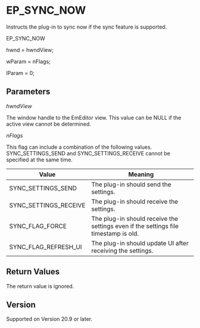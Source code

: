 # EP\_SYNC\_NOW

Instructs the plug-in to sync now if the sync feature is supported.

EP\_SYNC\_NOW

hwnd = hwndView;

wParam = nFlags;

lParam = 0;

## Parameters

_hwndView_

The window handle to the EmEditor view. This value can be NULL if the active view cannot be determined.

_nFlags_

This flag can include a combination of the following values. SYNC\_SETTINGS\_SEND and SYNC\_SETTINGS\_RECEIVE cannot be specified at the same time.

| Value | Meaning |
| --- | --- |
| SYNC\_SETTINGS\_SEND | The plug-in should send the settings. |
| SYNC\_SETTINGS\_RECEIVE | The plug-in should receive the settings. |
| SYNC\_FLAG\_FORCE | The plug-in should receive the settings even if the settings file timestamp is old. |
| SYNC\_FLAG\_REFRESH\_UI | The plug-in should update UI after receiving the settings. |

## Return Values

The return value is ignored.

## Version

Supported on Version 20.9 or later.
